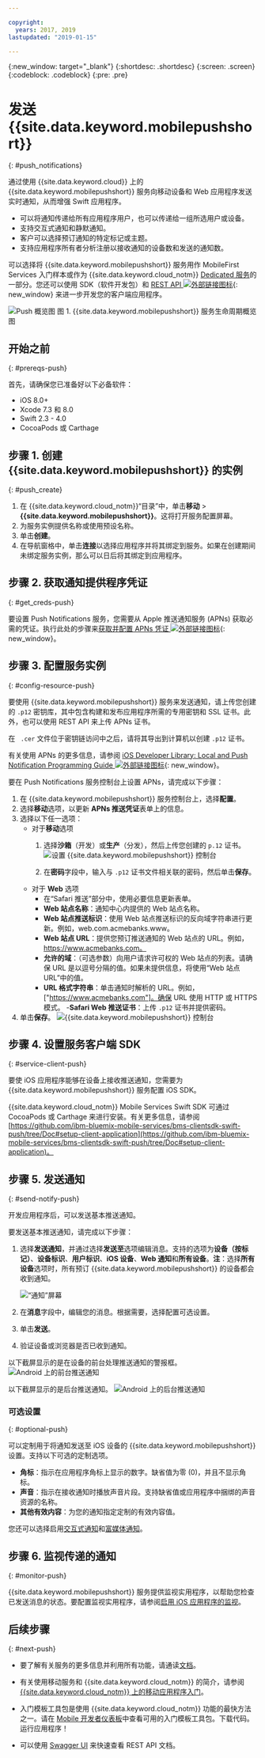 ```yaml
---

copyright:
  years: 2017, 2019
lastupdated: "2019-01-15"

---
```

{:new_window: target="_blank"}
{:shortdesc: .shortdesc}
{:screen: .screen}
{:codeblock: .codeblock}
{:pre: .pre}

# 发送 {{site.data.keyword.mobilepushshort}}
{: #push_notifications}

通过使用 {{site.data.keyword.cloud}} 上的 {{site.data.keyword.mobilepushshort}} 服务向移动设备和 Web 应用程序发送实时通知，从而增强 Swift 应用程序。

 - 可以将通知传递给所有应用程序用户，也可以传递给一组所选用户或设备。
 - 支持交互式通知和静默通知。
 - 客户可以选择预订通知的特定标记或主题。
 - 支持应用程序所有者分析注册以接收通知的设备数和发送的通知数。

可以选择将 {{site.data.keyword.mobilepushshort}} 服务用作 MobileFirst Services 入门样本或作为 {{site.data.keyword.cloud_notm}} [Dedicated 服务](/docs/dedicated/index.html)的一部分。您还可以使用 SDK（软件开发包）和 [REST API ![外部链接图标](../../icons/launch-glyph.svg "外部链接图标")](https://mobile.{DomainName}/imfpush/){: new_window} 来进一步开发您的客户端应用程序。

![Push 概览图](images/push_notification_lifecycle.jpg) 图 1. {{site.data.keyword.mobilepushshort}} 服务生命周期概览图

## 开始之前
{: #prereqs-push}

首先，请确保您已准备好以下必备软件：

 - iOS 8.0+
 - Xcode 7.3 和 8.0
 - Swift 2.3 - 4.0
 - CocoaPods 或 Carthage

## 步骤 1. 创建 {{site.data.keyword.mobilepushshort}} 的实例
{: #push_create}

1. 在 {{site.data.keyword.cloud_notm}}“目录”中，单击**移动** > **{{site.data.keyword.mobilepushshort}}**。这将打开服务配置屏幕。
2. 为服务实例提供名称或使用预设名称。
3. 单击**创建**。
4. 在导航窗格中，单击**连接**以选择应用程序并将其绑定到服务。如果在创建期间未绑定服务实例，那么可以日后将其绑定到应用程序。


## 步骤 2. 获取通知提供程序凭证
{: #get_creds-push}

要设置 Push Notifications 服务，您需要从 Apple 推送通知服务 (APNs) 获取必需的凭证。执行此处的步骤来[获取并配置 APNs 凭证 ![外部链接图标](../../icons/launch-glyph.svg "外部链接图标")](/docs/services/mobilepush/push_step_1.html#push_step_1_ios){: new_window}。


## 步骤 3. 配置服务实例
{: #config-resource-push}

要使用 {{site.data.keyword.mobilepushshort}} 服务来发送通知，请上传您创建的 `.p12` 密钥库，其中包含构建和发布应用程序所需的专用密钥和 SSL 证书。此外，也可以使用 REST API 来上传 APNs 证书。

在 ` .cer` 文件位于密钥链访问中之后，请将其导出到计算机以创建 `.p12` 证书。

有关使用 APNs 的更多信息，请参阅 [iOS Developer Library: Local and Push Notification Programming Guide ![外部链接图标](../../icons/launch-glyph.svg "外部链接图标")](https://developer.apple.com/library/content/documentation/NetworkingInternet/Conceptual/RemoteNotificationsPG/APNSOverview.html#//apple_ref/doc/uid/TP40008194-CH8-SW1){: new_window}。

要在 Push Notifications 服务控制台上设置 APNs，请完成以下步骤：

1. 在 {{site.data.keyword.mobilepushshort}} 服务控制台上，选择**配置**。
2. 选择**移动**选项，以更新 **APNs 推送凭证**表单上的信息。
3. 选择以下任一选项：
	- 对于**移动**选项
		1. 选择**沙箱**（开发）或**生产**（分发），然后上传您创建的 `p.12` 证书。
		  ![设置 {{site.data.keyword.mobilepushshort}} 控制台](images/wizard.jpg)

		2. 在**密码**字段中，输入与 `.p12` 证书文件相关联的密码，然后单击**保存**。
	- 对于 **Web** 选项
		- 在“Safari 推送”部分中，使用必要信息更新表单。
		- **Web 站点名称**：通知中心内提供的 Web 站点名称。
		- **Web 站点推送标识**：使用 Web 站点推送标识的反向域字符串进行更新。例如，web.com.acmebanks.www。
		- **Web 站点 URL**：提供您预订推送通知的 Web 站点的 URL。例如，https://www.acmebanks.com。
		- **允许的域**：（可选参数）向用户请求许可权的 Web 站点的列表。请确保 URL 是以逗号分隔的值。如果未提供信息，将使用“Web 站点 URL”中的值。
		- **URL 格式字符串**：单击通知时解析的 URL。例如，["https://www.acmebanks.com"]。确保 URL 使用 HTTP 或 HTTPS 模式。
		-**Safari Web 推送证书**：上传 `.p12` 证书并提供密码。
4. 单击**保存**。
	![{{site.data.keyword.mobilepushshort}} 控制台](images/push_configure_safari.jpg)

## 步骤 4. 设置服务客户端 SDK
{: #service-client-push}

要使 iOS 应用程序能够在设备上接收推送通知，您需要为 {{site.data.keyword.mobilepushshort}} 服务配置 iOS SDK。

{{site.data.keyword.cloud_notm}} Mobile Services Swift SDK 可通过 CocoaPods 或 Carthage 来进行安装。有关更多信息，请参阅 [https://github.com/ibm-bluemix-mobile-services/bms-clientsdk-swift-push/tree/Doc#setup-client-application](https://github.com/ibm-bluemix-mobile-services/bms-clientsdk-swift-push/tree/Doc#setup-client-application)。

## 步骤 5. 发送通知
{: #send-notify-push}

开发应用程序后，可以发送基本推送通知。

要发送基本推送通知，请完成以下步骤：

1. 选择**发送通知**，并通过选择**发送至**选项编辑消息。支持的选项为**设备（按标记）**、**设备标识**、**用户标识**、**iOS 设备**、**Web 通知**和**所有设备**。**注**：选择**所有设备**选项时，所有预订 {{site.data.keyword.mobilepushshort}} 的设备都会收到通知。

	![“通知”屏幕](images/tag_notification.jpg)

2. 在**消息**字段中，编辑您的消息。根据需要，选择配置可选设置。
3. 单击**发送**。
3. 验证设备或浏览器是否已收到通知。

以下截屏显示的是在设备的前台处理推送通知的警报框。
	![Android 上的前台推送通知](images/Android_Screenshot.jpg)

以下截屏显示的是后台推送通知。
	![Android 上的后台推送通知](images/background.png)

### 可选设置
{: #optional-push}

可以定制用于将通知发送至 iOS 设备的 {{site.data.keyword.mobilepushshort}} 设置。支持以下可选的定制选项。

- **角标**：指示在应用程序角标上显示的数字。缺省值为零 (0)，并且不显示角标。
- **声音**：指示在接收通知时播放声音片段。支持缺省值或应用程序中捆绑的声音资源的名称。
- **其他有效内容**：为您的通知指定定制的有效内容值。

您还可以选择启用[交互式通知](https://github.com/ibm-bluemix-mobile-services/bms-clientsdk-swift-push/tree/Doc#interactive-notifications)和[富媒体通知](https://github.com/ibm-bluemix-mobile-services/bms-clientsdk-swift-push/tree/Doc#enabling-rich-media-notifications)。

## 步骤 6. 监视传递的通知
{: #monitor-push}

{{site.data.keyword.mobilepushshort}} 服务提供监视实用程序，以帮助您检查已发送消息的状态。要配置监视实用程序，请参阅[启用 iOS 应用程序的监视](https://github.com/ibm-bluemix-mobile-services/bms-clientsdk-swift-push/tree/Doc#enable-monitoring)。

## 后续步骤
{: #next-push}

 - 要了解有关服务的更多信息并利用所有功能，请通读[文档](/docs/services/mobilepush/c_overview_push.html#overview-push)。

 - 有关使用移动服务和 {{site.data.keyword.cloud_notm}} 的简介，请参阅 [{{site.data.keyword.cloud_notm}} 上的移动应用程序入门](/docs/services/mobile/index.html)。

 - 入门模板工具包是使用 {{site.data.keyword.cloud_notm}} 功能的最快方法之一。请在 [Mobile 开发者仪表板](https://cloud.ibm.com/developer/mobile/dashboard)中查看可用的入门模板工具包。下载代码。运行应用程序！

 - 可以使用 [Swagger UI](https://mobile.ng.bluemix.net/imfpush/) 来快速查看 REST API 文档。
